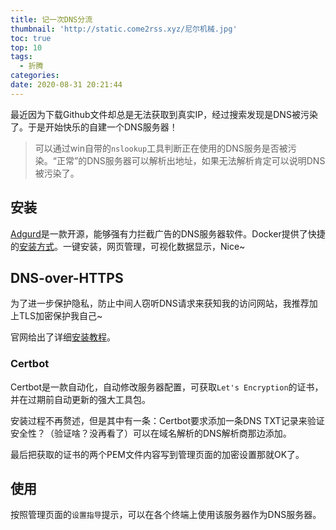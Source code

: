 ```yaml
---
title: 记一次DNS分流
thumbnail: 'http://static.come2rss.xyz/尼尔机械.jpg'
toc: true
top: 10
tags:
  - 折腾
categories:
date: 2020-08-31 20:21:44
---
```


最近因为下载Github文件却总是无法获取到真实IP，经过搜索发现是DNS被污染了。于是开始快乐的自建一个DNS服务器！
> 可以通过win自带的`nslookup`工具判断正在使用的DNS服务是否被污染。“正常”的DNS服务器可以解析出地址，如果无法解析肯定可以说明DNS被污染了。

<!-- more -->

## 安装

[Adgurd](https://github.com/AdguardTeam/AdGuardHome)是一款开源，能够强有力拦截广告的DNS服务器软件。Docker提供了快捷的[安装方式](https://hub.docker.com/r/adguard/adguardhome)。一键安装，网页管理，可视化数据显示，Nice~

## DNS-over-HTTPS

为了进一步保护隐私，防止中间人窃听DNS请求来获知我的访问网站，我推荐加上TLS加密保护我自己~

官网给出了详细[安装教程](https://github.com/AdguardTeam/AdGuardHome/wiki/Encryption)。

### Certbot

Certbot是一款自动化，自动修改服务器配置，可获取`Let's Encryption`的证书，并在过期前自动更新的强大工具包。

安装过程不再赘述，但是其中有一条：Certbot要求添加一条DNS TXT记录来验证安全性？（验证啥？没再看了）可以在域名解析的DNS解析商那边添加。

最后把获取的证书的两个PEM文件内容写到管理页面的加密设置那就OK了。

## 使用

按照管理页面的`设置指导`提示，可以在各个终端上使用该服务器作为DNS服务器。